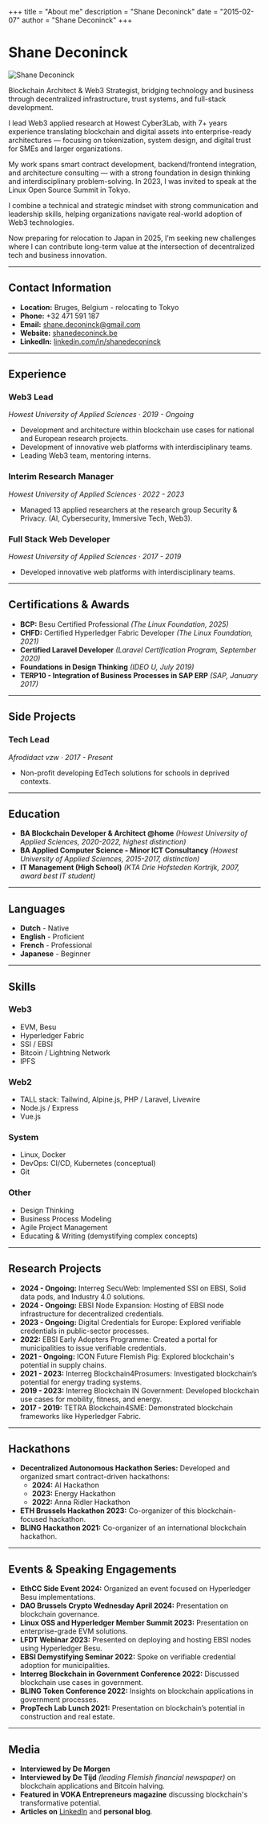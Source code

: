 +++ 
title = "About me" 
description = "Shane Deconinck" 
date = "2015-02-07" 
author = "Shane Deconinck" 
+++

# Shane Deconinck
![Shane Deconinck](/images/shanedeconinck.jpeg)

Blockchain Architect & Web3 Strategist, bridging technology and business through decentralized infrastructure, trust systems, and full-stack development.

I lead Web3 applied research at Howest Cyber3Lab, with 7+ years experience translating blockchain and digital assets into enterprise-ready architectures — focusing on tokenization, system design, and digital trust for SMEs and larger organizations.

My work spans smart contract development, backend/frontend integration, and architecture consulting — with a strong foundation in design thinking and interdisciplinary problem-solving. In 2023, I was invited to speak at the Linux Open Source Summit in Tokyo.

I combine a technical and strategic mindset with strong communication and leadership skills, helping organizations navigate real-world adoption of Web3 technologies.

Now preparing for relocation to Japan in 2025, I’m seeking new challenges where I can contribute long-term value at the intersection of decentralized tech and business innovation.


---

## Contact Information
- **Location:** Bruges, Belgium - relocating to Tokyo  
- **Phone:** +32 471 591 187  
- **Email:** shane.deconinck@gmail.com  
- **Website:** [shanedeconinck.be](https://shanedeconinck.be)  
- **LinkedIn:** [linkedin.com/in/shanedeconinck](https://linkedin.com/in/shanedeconinck)  

---

## Experience

### **Web3 Lead**  
*Howest University of Applied Sciences · 2019 - Ongoing*  
- Development and architecture within blockchain use cases for national and European research projects.
- Development of innovative web platforms with interdisciplinary teams.
- Leading Web3 team, mentoring interns.

### **Interim Research Manager**  
*Howest University of Applied Sciences · 2022 - 2023*  
- Managed 13 applied researchers at the research group Security & Privacy. (AI, Cybersecurity, Immersive Tech, Web3).

### **Full Stack Web Developer**  
*Howest University of Applied Sciences · 2017 - 2019*  
- Developed innovative web platforms with interdisciplinary teams.

---

## Certifications & Awards
- **BCP:** Besu Certified Professional *(The Linux Foundation, 2025)*
- **CHFD:** Certified Hyperledger Fabric Developer *(The Linux Foundation, 2021)*
- **Certified Laravel Developer** *(Laravel Certification Program, September 2020)*
- **Foundations in Design Thinking** *(IDEO U, July 2019)*
- **TERP10 - Integration of Business Processes in SAP ERP** *(SAP, January 2017)*

---

## Side Projects

### **Tech Lead**  
*Afrodidact vzw · 2017 - Present*  
- Non-profit developing EdTech solutions for schools in deprived contexts.

---

## Education

- **BA Blockchain Developer & Architect @home** *(Howest University of Applied Sciences, 2020-2022, highest distinction)*
- **BA Applied Computer Science - Minor ICT Consultancy** *(Howest University of Applied Sciences, 2015-2017, distinction)*
- **IT Management (High School)** *(KTA Drie Hofsteden Kortrijk, 2007, award best IT student)*

---

## Languages
- **Dutch** - Native
- **English** - Proficient
- **French** - Professional
- **Japanese** - Beginner

---

## Skills

### **Web3**
- EVM, Besu
- Hyperledger Fabric
- SSI / EBSI
- Bitcoin / Lightning Network
- IPFS

### **Web2**
- TALL stack: Tailwind, Alpine.js, PHP / Laravel, Livewire
- Node.js / Express
- Vue.js

### **System**
- Linux, Docker
- DevOps: CI/CD, Kubernetes (conceptual)
- Git

### **Other**
- Design Thinking
- Business Process Modeling
- Agile Project Management
- Educating & Writing (demystifying complex concepts)

---

## Research Projects

- **2024 - Ongoing:** Interreg SecuWeb: Implemented SSI on EBSI, Solid data pods, and Industry 4.0 solutions.
- **2024 - Ongoing:** EBSI Node Expansion: Hosting of EBSI node infrastructure for decentralized credentials.
- **2023 - Ongoing:** Digital Credentials for Europe: Explored verifiable credentials in public-sector processes.
- **2022:** EBSI Early Adopters Programme: Created a portal for municipalities to issue verifiable credentials.
- **2021 - Ongoing:** ICON Future Flemish Pig: Explored blockchain's potential in supply chains.
- **2021 - 2023:** Interreg Blockchain4Prosumers: Investigated blockchain’s potential for energy trading systems.
- **2019 - 2023:** Interreg Blockchain IN Government: Developed blockchain use cases for mobility, fitness, and energy.
- **2017 - 2019:** TETRA Blockchain4SME: Demonstrated blockchain frameworks like Hyperledger Fabric.

---

## Hackathons

- **Decentralized Autonomous Hackathon Series:** Developed and organized smart contract-driven hackathons:
  - **2024:** AI Hackathon
  - **2023:** Energy Hackathon
  - **2022:** Anna Ridler Hackathon
- **ETH Brussels Hackathon 2023:** Co-organizer of this blockchain-focused hackathon.
- **BLING Hackathon 2021:** Co-organizer of an international blockchain hackathon.

---

## Events & Speaking Engagements

- **EthCC Side Event 2024:** Organized an event focused on Hyperledger Besu implementations.
- **DAO Brussels Crypto Wednesday April 2024:** Presentation on blockchain governance.
- **Linux OSS and Hyperledger Member Summit 2023:** Presentation on enterprise-grade EVM solutions.
- **LFDT Webinar 2023:** Presented on deploying and hosting EBSI nodes using Hyperledger Besu.
- **EBSI Demystifying Seminar 2022:** Spoke on verifiable credential adoption for municipalities.
- **Interreg Blockchain in Government Conference 2022:** Discussed blockchain use cases in government.
- **BLING Token Conference 2022:** Insights on blockchain applications in government processes.
- **PropTech Lab Lunch 2021:** Presentation on blockchain’s potential in construction and real estate.

---

## Media

- **Interviewed by De Morgen** 
- **Interviewed by De Tijd** *(leading Flemish financial newspaper)* on blockchain applications and Bitcoin halving.
- **Featured in VOKA Entrepreneurs magazine** discussing blockchain's transformative potential.
- **Articles on** [LinkedIn](https://linkedin.com/in/shanedeconinck) and **personal blog**.

